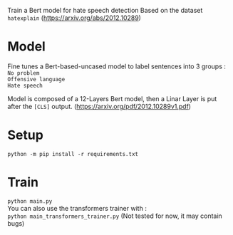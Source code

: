 Train a Bert model for hate speech detection
Based on the dataset ```hatexplain``` (https://arxiv.org/abs/2012.10289)

# Model
Fine tunes a Bert-based-uncased model to label sentences into 3 groups :   
```No problem```  
```Offensive language```  
```Hate speech```  

Model is composed of a 12-Layers Bert model, then a Linar Layer is put after the `[CLS]` output.
(https://arxiv.org/pdf/2012.10289v1.pdf)
# Setup
```python -m pip install -r requirements.txt```

# Train
```python main.py```  
You can also use the transformers trainer with :  
```python main_transformers_trainer.py``` (Not tested for now, it may contain bugs)